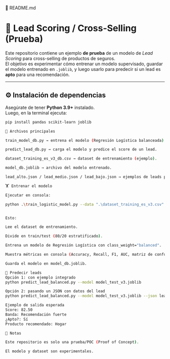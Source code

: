 📄 README.md
# 🧪 Lead Scoring / Cross-Selling (Prueba)

Este repositorio contiene un ejemplo **de prueba** de un modelo de *Lead Scoring* para cross-selling de productos de seguros.  
El objetivo es experimentar cómo entrenar un modelo supervisado, guardar el modelo entrenado en `.joblib`, y luego usarlo para predecir si un lead es **apto** para una recomendación.

---

## ⚙️ Instalación de dependencias

Asegúrate de tener **Python 3.9+** instalado.  
Luego, en la terminal ejecuta:

```bash
pip install pandas scikit-learn joblib

📂 Archivos principales

train_model_db.py → entrena el modelo (Regresión Logística balanceada).

predict_lead_db.py → carga el modelo y predice el score de un lead.

dataset_training_es_v3_db.csv → dataset de entrenamiento (ejemplo).

model_db.joblib → archivo del modelo entrenado.

lead_alto.json / lead_medio.json / lead_bajo.json → ejemplos de leads para probar.

🏋️ Entrenar el modelo

Ejecutar en consola:

python .\train_logistic_model.py --data ".\dataset_training_es_v3.csv" --output ".\model_test_v3.joblib"


Esto:

Lee el dataset de entrenamiento.

Divide en train/test (80/20 estratificado).

Entrena un modelo de Regresión Logística con class_weight="balanced".

Muestra métricas en consola (Accuracy, Recall, F1, AUC, matriz de confusión).

Guarda el modelo en model_db.joblib.

🔮 Predecir leads
Opción 1: con ejemplo integrado
python predict_lead_balanced.py --model model_test_v3.joblib 

Opción 2: pasando un JSON con datos del lead
python predict_lead_balanced.py --model model_test_v3.joblib --json lead_bajo.json        -- cambiar el alto/bajo/medio

Ejemplo de salida esperada
Score: 82.50
Banda: Recomendación fuerte
¿Apto?: Sí
Producto recomendado: Hogar

📌 Notas

Este repositorio es solo una prueba/POC (Proof of Concept).

El modelo y dataset son experimentales.

